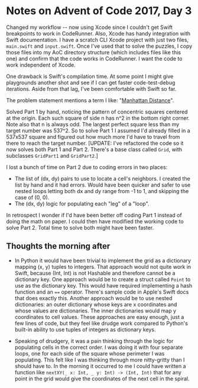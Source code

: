 # Notes on Advent of Code 2017, Day 3

Changed my workflow -- now using Xcode since I couldn't get Swift breakpoints to work in CodeRunner.  Also, Xcode has handy integration with Swift documentation.  I have a scratch CLI Xcode project with just two files, `main.swift` and `input.swift`.  Once I've used that to solve the puzzles, I copy those files into my AoC directory structure (which includes files like this one) and confirm that the code works in CodeRunner.  I want the code to work independent of Xcode.

One drawback is Swift's compilation time.  At some point I might give playgrounds another shot and see if I can get faster code-test-debug iterations.  Aside from that lag, I've been comfortable with Swift so far.

The problem statement mentions a term I like: "[Manhattan Distance](https://en.wikipedia.org/wiki/Taxicab_geometry)".

Solved Part 1 by hand, noticing the pattern of concentric squares centered at the origin.  Each such square of side n has n^2 in the bottom right corner.  Note also that n is always odd.  The largest perfect square less than my target number was 537^2.  So to solve Part 1 I assumed I'd already filled in a 537x537 square and figured out how much more I'd have to travel from there to reach the target number.  [UPDATE: I've refactored the code so it now solves both Part 1 and Part 2.  There's a base class called `Grid`, with subclasses `GridPart1` and `GridPart2`.]

I lost a bunch of time on Part 2 due to coding errors in two places:

- The list of (dx, dy) pairs to use to locate a cell's neighbors.  I created the list by hand and it had errors.  Would have been quicker and safer to use nested loops letting both dx and dy range from -1 to 1, and skipping the case of (0, 0).
- The (dx, dy) logic for populating each "leg" of a "loop".

In retrospect I wonder if I'd have been better off coding Part 1 instead of doing the math on paper.  I could then have modified the working code to solve Part 2.  Total time to solve both might have been faster.


## Thoughts the morning after

- In Python it would have been trivial to implement the grid as a dictionary mapping (x, y) tuples to integers.  That approach would not quite work in Swift, because (Int, Int) is not Hashable and therefore cannot be a dictionary key.  One approach would be to create a struct called `Point` to use as the dictionary key.  This would have required implementing a hash function and an `==` operator.  There's sample code in Apple's Swift docs that does exactly this.  Another approach would be to use nested dictionaries: an outer dictionary whose keys are x coordinates and whose values are dictionaries.  The inner dictionaries would map y coordinates to cell values.  These approaches are easy enough, just a few lines of code, but they feel like drudge work compared to Python's built-in ability to use tuples of integers as dictionary keys.

- Speaking of drudgery, it was a pain thinking through the logic for populating cells in the correct order.  I was doing it with four separate loops, one for each side of the square whose perimeter I was populating.  This felt like I was thinking through more nitty-gritty than I should have to.  In the morning it occurred to me I could have written a function like `nextXY(_ x: Int, _ y: Int) -> (Int, Int)` that for any point in the grid would give the coordinates of the next cell in the spiral.

